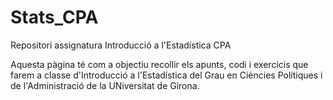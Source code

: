 # Stats_CPA
Repositori assignatura Introducció a l'Estadística CPA

Aquesta pàgina té com a objectiu recollir els apunts, codi i exercicis que farem a classe d'Introducció a l'Estadística del Grau en Ciències Polítiques i de l'Administració de la UNiversitat de Girona. 
